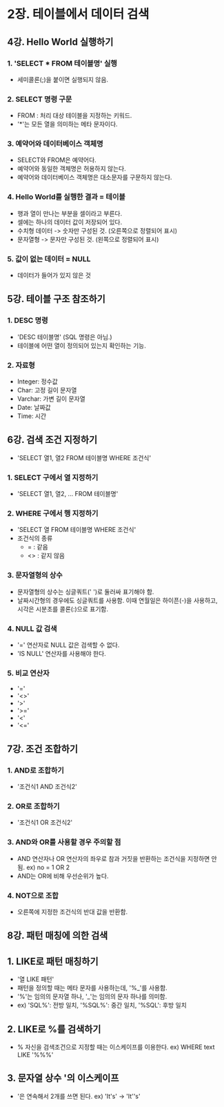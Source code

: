 # 2장. 테이블에서 데이터 검색
## 4강. Hello World 실행하기
### 1. 'SELECT * FROM 테이블명' 실행
- 세미콜론(;)을 붙이면 실행되지 않음.

### 2. SELECT 명령 구문
- FROM : 처리 대상 테이블을 지정하는 키워드.
- '*'는 모든 열을 의미하는 메타 문자이다.

### 3. 예약어와 데이터베이스 객체명
- SELECT와 FROM은 예약어다.
- 예약어와 동일한 객체명은 허용하지 않는다.
- 예약어와 데이터베이스 객체명은 대소문자를 구문하지 않는다.

### 4. Hello World를 실행한 결과 = 테이블
- 행과 열이 만나는 부분을 셀이라고 부른다.
- 셀에는 하나의 데이터 값이 저장되어 있다.
- 수치형 데이터 -> 숫자만 구성된 것. (오른쪽으로 정렬되어 표시)
- 문자열형 -> 문자만 구성된 것. (왼쪽으로 정렬되어 표시)

### 5. 값이 없는 데이터 = NULL
- 데이터가 들어가 있지 않은 것

## 5강. 테이블 구조 참조하기
### 1. DESC 명령
- 'DESC 테이블명' (SQL 명령은 아님.)
- 테이블에 어떤 열이 정의되어 있는지 확인하는 기능.

### 2. 자료형
- Integer: 정수값
- Char: 고정 길이 문자열
- Varchar: 가변 길이 문자열
- Date: 날짜값
- Time: 시간

## 6강. 검색 조건 지정하기
- 'SELECT 열1, 열2 FROM 테이블명 WHERE 조건식'

### 1. SELECT 구에서 열 지정하기
- 'SELECT 열1, 열2, ... FROM 테이블명'

### 2. WHERE 구에서 행 지정하기
- 'SELECT 열 FROM 테이블명 WHERE 조건식'
- 조건식의 종류
  - = : 같음
  - <> : 같지 않음
  
### 3. 문자열형의 상수
- 문자열형의 상수는 싱글쿼트(' ')로 둘러싸 표기해야 함.
- 날짜시간형의 경우에도 싱글쿼트를 사용함. 이때 연월일은 하이픈(-)을 사용하고, 시각은 시분초를 콜론(:)으로 표기함.

### 4. NULL 값 검색
- '=' 연산자로 NULL 값은 검색할 수 없다.
- 'IS NULL' 연산자를 사용해야 한다.

### 5. 비교 연산자
- '='
- '<>'
- '>'
- '>='
- '<'
- '<='

## 7강. 조건 조합하기
### 1. AND로 조합하기
- '조건식1 AND 조건식2'

### 2. OR로 조합하기
- '조건식1 OR 조건식2'

### 3. AND와 OR를 사용할 경우 주의할 점
- AND 연산자나 OR 연산자의 좌우로 참과 거짓을 반환하는 조건식을 지정하면 안 됨. ex) no = 1 OR 2
- AND는 OR에 비해 우선순위가 높다.

### 4. NOT으로 조합
- 오른쪽에 지정한 조건식의 반대 값을 반환함.

## 8강. 패턴 매칭에 의한 검색
## 1. LIKE로 패턴 매칭하기
- '열 LIKE 패턴'
- 패턴을 정의할 때는 메타 문자를 사용하는데, '%_'를 사용함.
- '%'는 임의의 문자열 하나, '_'는 임의의 문자 하나를 의미함.
- ex) 'SQL%': 전방 일치, '%SQL%': 중간 일치, '%SQL': 후방 일치

## 2. LIKE로 %를 검색하기
- % 자신을 검색조건으로 지정할 때는 이스케이프를 이용한다. ex) WHERE text LIKE '%\%%'

## 3. 문자열 상수 '의 이스케이프
- '은 연속해서 2개를 쓰면 된다. ex) 'It's' -> 'It''s'
